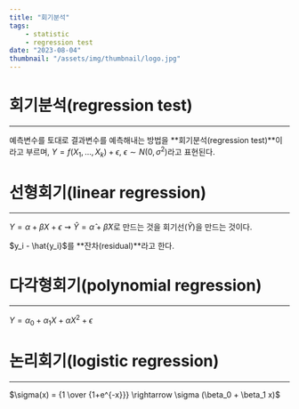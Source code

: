 ```yaml
---
title: "회기분석"
tags:
    - statistic
    - regression test
date: "2023-08-04"
thumbnail: "/assets/img/thumbnail/logo.jpg"
---
```


# **회기분석(regression test)**
---
예측변수를 토대로 결과변수를 예측해내는 방법을 **회기분석(regression test)**이라고 부르며, $Y=f(X_1,…,X_k)+\epsilon$, $\epsilon \sim N(0,\sigma ^2)$라고 표현된다.

# **선형회기(linear regression)**
---
$Y = \alpha + \beta X + \epsilon \rightsquigarrow \hat{Y}=\hat{\alpha}+\hat{\beta}X$로 만드는 것을 회기선($\hat{Y}$)을 만드는 것이다.

$y_i - \hat{y_i}$를 **잔차(residual)**라고 한다.

# **다각형회기(polynomial regression)**
---
$Y = \alpha_0 + \alpha_1 X + \alpha X^2 + \epsilon$

# **논리회기(logistic regression)**
---
$\sigma(x) = {1 \over {1+e^{-x}}} \rightarrow \sigma (\beta_0 + \beta_1 x)$  
